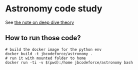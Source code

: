 # Astronomy code study

See [the note on deep dive theory]()

## How to run those code?

```shell
# build the docker image for the python env
docker build -t jbcodeforce/astronomy .
# run it with mounted folder to home
docker run -ti -v $(pwd):/home jbcodeforce/astronomy bash
```